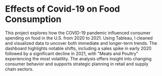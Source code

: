 # Effects of Covid-19 on Food Consumption
This project explores how the COVID-19 pandemic influenced consumer spending on food in the U.S. from 2020 to 2021. Using Tableau, I cleaned and visualized data to uncover both immediate and longer-term trends. The dashboard highlights notable shifts, including a sales spike in early 2020 followed by a significant decline in 2021, with "Meats and Poultry" experiencing the most volatility. The analysis offers insight into changing consumer behavior and supports strategic planning in retail and supply chain sectors.
